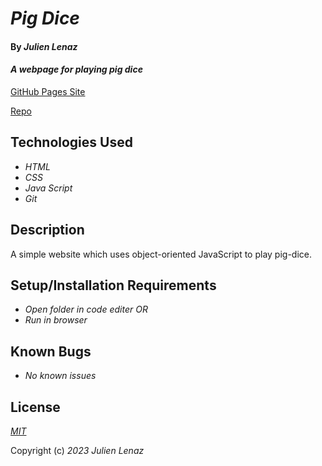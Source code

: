 # _Pig Dice_

#### By _**Julien Lenaz**_

#### _A webpage for playing pig dice_

[GitHub Pages Site](https://julienlen.github.io/pig-dice)

[Repo](https://github.com/julienlen/pig-dice.git) 

## Technologies Used

* _HTML_
* _CSS_
* _Java Script_
* _Git_

## Description

A simple website which uses object-oriented JavaScript to play pig-dice.

## Setup/Installation Requirements

* _Open folder in code editer OR_
* _Run in browser_


## Known Bugs

* _No known issues_

## License

_[MIT](https://choosealicense.com/licenses/mit/)_

Copyright (c) _2023_ _Julien Lenaz_ 
